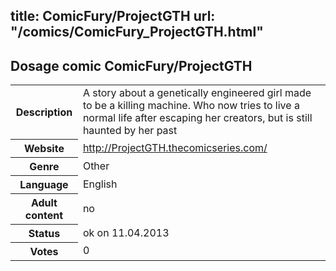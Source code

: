 title: ComicFury/ProjectGTH
url: "/comics/ComicFury_ProjectGTH.html"
---
Dosage comic ComicFury/ProjectGTH
-----------------------------------------

<table class="comicinfo">
<tr>
<th>Description</th><td>A story about a genetically engineered girl made to be a killing machine. Who now tries to live a normal life after escaping her creators, but is still haunted by her past</td>
</tr>
<tr>
<th>Website</th><td><a href="http://ProjectGTH.thecomicseries.com/">http://ProjectGTH.thecomicseries.com/</a></td>
</tr>
<tr>
<th>Genre</th><td>Other</td>
</tr>
<tr>
<th>Language</th><td>English</td>
</tr>
<tr>
<th>Adult content</th><td>no</td>
</tr>
<tr>
<th>Status</th><td>ok on 11.04.2013</td>
</tr>
<tr>
<th>Votes</th><td>0</div></td>
</tr>
</table>
